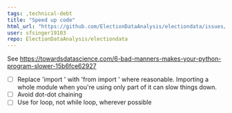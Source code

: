 ```yaml
---
tags: ,technical-debt
title: "Speed up code"
html_url: "https://github.com/ElectionDataAnalysis/electiondata/issues/722"
user: sfsinger19103
repo: ElectionDataAnalysis/electiondata
---
```


See https://towardsdatascience.com/6-bad-manners-makes-your-python-program-slower-15b6fce62927
- [ ] Replace 'import <module>' with 'from <module> import <item>' where reasonable. Importing a whole module when you're using only part of it can slow things down. 
- [ ] Avoid dot-dot chaining
- [ ] Use for loop,  not while loop, wherever possible